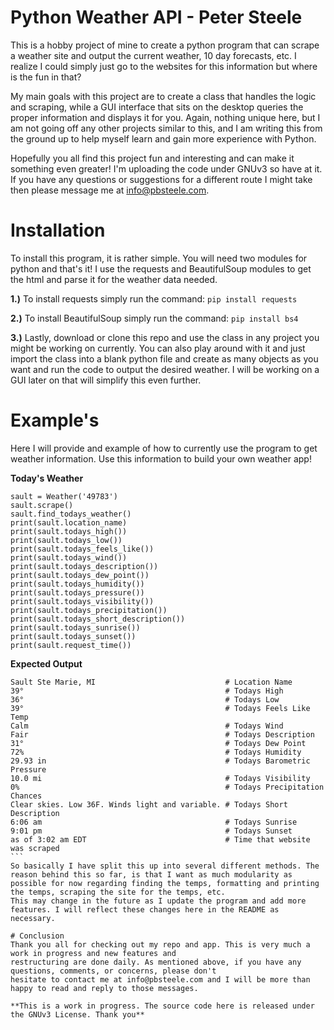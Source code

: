 # Python Weather API - Peter Steele
This is a hobby project of mine to create a python program that can scrape a weather site and output the current weather, 10 day forecasts, etc. I realize I could simply just go to the websites for this information but where is the fun in that? 

My main goals with this project are to create a class that handles the logic and scraping, while a GUI interface that sits on the desktop queries the proper information and displays it for you. Again, nothing unique here, but I am not going off any other projects similar to this, and I am writing this from the ground up to help myself learn and gain more experience with Python. 

Hopefully you all find this project fun and interesting and can make it something even greater! I'm uploading the 
code under GNUv3 so have at it. If you have any questions or suggestions for a different route I might take then 
please message me at info@pbsteele.com.

# Installation
To install this program, it is rather simple. You will need two modules for python and that's it! I use the requests and BeautifulSoup modules to get the html and parse it for the weather data needed. 

**1.)** To install requests simply run the command:
```pip install requests```

**2.)** To install BeautifulSoup simply run the command:
```pip install bs4```

**3.)** Lastly, download or clone this repo and use the class in any project you might be working on currently. You can also play around with it and just import the class into a blank python file and create as many objects as you want and run the code to output the desired weather. I will be working on a GUI later on that will simplify this even further. 

# Example's
Here I will provide and example of how to currently use the program to get weather information. Use this information 
to build your own weather app! 

**Today's Weather**
```
sault = Weather('49783')
sault.scrape()
sault.find_todays_weather()
print(sault.location_name)
print(sault.todays_high())
print(sault.todays_low())
print(sault.todays_feels_like())
print(sault.todays_wind())
print(sault.todays_description())
print(sault.todays_dew_point())
print(sault.todays_humidity())
print(sault.todays_pressure())
print(sault.todays_visibility())
print(sault.todays_precipitation())
print(sault.todays_short_description())
print(sault.todays_sunrise())
print(sault.todays_sunset())
print(sault.request_time())
```
**Expected Output**
````
Sault Ste Marie, MI                             # Location Name
39°                                             # Todays High
36°                                             # Todays Low
39°                                             # Todays Feels Like Temp
Calm                                            # Todays Wind
Fair                                            # Todays Description
31°                                             # Todays Dew Point
72%                                             # Todays Humidity
29.93 in                                        # Todays Barometric Pressure
10.0 mi                                         # Todays Visibility
0%                                              # Todays Precipitation Chances
Clear skies. Low 36F. Winds light and variable. # Todays Short Description
6:06 am                                         # Todays Sunrise
9:01 pm                                         # Todays Sunset
as of 3:02 am EDT                               # Time that website was scraped
```
So basically I have split this up into several different methods. The reason behind this so far, is that I want as much modularity as possible for now regarding finding the temps, formatting and printing the temps, scraping the site for the temps, etc. 
This may change in the future as I update the program and add more features. I will reflect these changes here in the README as necessary.

# Conclusion
Thank you all for checking out my repo and app. This is very much a work in progress and new features and 
restructuring are done daily. As mentioned above, if you have any questions, comments, or concerns, please don't 
hesitate to contact me at info@pbsteele.com and I will be more than happy to read and reply to those messages. 

**This is a work in progress. The source code here is released under the GNUv3 License. Thank you**
